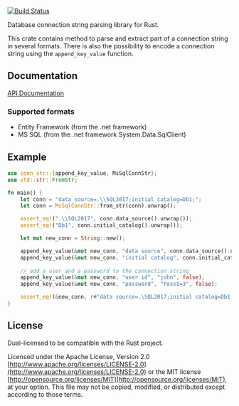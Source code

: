 [![Build Status](https://travis-ci.org/danylaporte/conn_str.svg?branch=master)](https://travis-ci.org/danylaporte/conn_str)

Database connection string parsing library for Rust.

This crate contains method to parse and extract part of a connection string in several formats.
There is also the possibility to encode a connection string using the `append_key_value` function.

## Documentation
[API Documentation](https://danylaporte.github.io/conn_str/conn_str)

### Supported formats

- Entity Framework (from the .net framework)
- MS SQL (from the .net framework System.Data.SqlClient)

## Example

```rust
use conn_str::{append_key_value, MsSqlConnStr};
use std::str::FromStr;

fn main() {
    let conn = "data source=.\\SQL2017;initial catalog=Db1;";
    let conn = MsSqlConnStr::from_str(conn).unwrap();

    assert_eq!(".\\SQL2017", conn.data_source().unwrap());
    assert_eq!("Db1", conn.initial_catalog().unwrap());

    let mut new_conn = String::new();

    append_key_value(&mut new_conn, "data source", conn.data_source().unwrap(), false);
    append_key_value(&mut new_conn, "initial catalog", conn.initial_catalog().unwrap(), false);
    
    // add a user and a password to the connection string
    append_key_value(&mut new_conn, "user id", "john", false);
    append_key_value(&mut new_conn, "password", "Pass1=3", false);

    assert_eq!(&new_conn, r#"data source=.\SQL2017;initial catalog=Db1;user id=john;password="Pass1=3""#);
}
```

## License

Dual-licensed to be compatible with the Rust project.

Licensed under the Apache License, Version 2.0
[http://www.apache.org/licenses/LICENSE-2.0](http://www.apache.org/licenses/LICENSE-2.0) or the MIT license
[http://opensource.org/licenses/MIT](http://opensource.org/licenses/MIT), at your
option. This file may not be copied, modified, or distributed
except according to those terms.